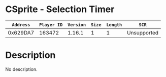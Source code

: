 # CSprite - Selection Timer

| `Address` | `Player ID` | `Version` | `Size` | `Length` | `SCR` |
| ---------- | ----------- | --------- | ------ | -------- | ---- |
| 0x629DA7 | 163472 | 1.16.1 | 1 | 1 | Unsupported |

# Description

No description.